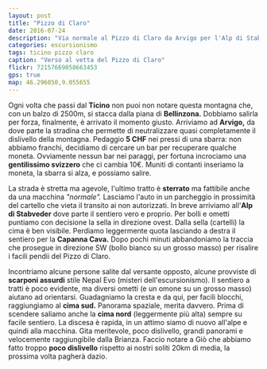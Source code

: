 ```yaml
---
layout: post
title: "Pizzo di Claro"
date: 2016-07-24
description: "Via normale al Pizzo di Claro da Arvigo per l'Alp di Stabveder"
categories: escursionismo
tags: ticino pizzo claro
caption: "Verso al vetta del Pizzo di Claro"
flickr: 72157669058663453
gps: true
map: 46.296050,9.055655
---
```


Ogni volta che passi dal **Ticino** non puoi non notare questa montagna che, con un balzo di 2500m, si stacca dalla piana di **Bellinzona.** Dobbiamo salirla per forza, finalmente, è arrivato il momento giusto. Arriviamo ad **Arvigo,** da dove parte la stradina che permette di neutralizzare quasi completamente il dislivello della montagna. Pedaggio **5 CHF** nei pressi di una sbarra: non abbiamo franchi, decidiamo di cercare un bar per recuperare qualche moneta. Ovviamente nessun bar nei paraggi, per fortuna incrociamo una **gentilissimo svizzero** che ci cambia 10€. Muniti di contanti inseriamo la moneta, la sbarra si alza, e possiamo salire.

La strada è stretta ma agevole, l'ultimo tratto è **sterrato** ma fattibile anche da una macchina *"normale".* Lasciamo l'auto in un parcheggio in prossimità del cartello che vieta il transito ai non autorizzati. In breve arriviamo all'**Alp di Stabveder** dove parte il sentiero vero e proprio. Per bolli e ometti puntiamo con decisione la sella in direzione ovest. Dalla sella (cartelli) la cima è ben visibile. Perdiamo leggermente quota lasciando a destra il sentiero per la **Capanna Cava.** Dopo pochi minuti abbandoniamo la traccia che prosegue in direzione SW (bollo bianco su un grosso masso) per risalire i facili pendii del Pizzo di Claro. 

Incontriamo alcune persone salite dal versante opposto, alcune provviste di **scarponi assurdi** stile Nepal Evo (misteri dell'escursionismo). Il sentiero a tratti è poco evidente, ma diversi ometti (e un omone su un grosso masso) aiutano ad orientarsi. Guadagniamo la cresta e da qui, per facili blocchi, raggiungiamo al **cima sud.** Panorama spaziale, merita davvero. Prima di scendere saliamo anche la **cima nord** (leggermente più alta) sempre su facile sentiero. La discesa è rapida, in un attimo siamo di nuovo all'alpe e quindi alla macchina. Gita meritevole, poco dislivello, grandi panorami e velocemente raggiungibile dalla Brianza. Faccio notare a Giò che abbiamo fatto troppo **poco dislivello** rispetto ai nostri soliti 20km di media, la prossima volta pagherà dazio.

